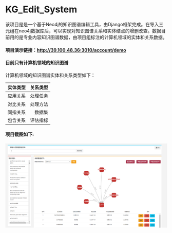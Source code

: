 # **KG_Edit_System**
该项目是是一个基于Neo4j的知识图谱编辑工具，由Django框架完成。在导入三元组在neo4j数据库后，可以实现对知识图谱关系和实体结点的增删改查。数据目前用的是专业内容知识图谱数据，由项目组标注的计算机领域的实体和关系数据。
#### 项目演示链接：<http://39.100.48.36:3010/account/demo>
#### 目前只有计算机领域的知识图谱
计算机领域的知识图谱实体和关系类型如下：

| 实体类型        | 关系类型   |
| --------   | -----:  |
| 应用关系      | 处理任务   |
| 对比关系        |   处理方法   |
| 同指关系        |    数据集    |
| 包含关系        |    评估指标    |

#### 项目截图如下:
![demo](https://raw.githubusercontent.com/Cung806/KG_Edit_System/master/demo.png)